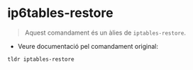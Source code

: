 # ip6tables-restore

> Aquest comandament és un àlies de `iptables-restore`.

- Veure documentació pel comandament original:

`tldr iptables-restore`
